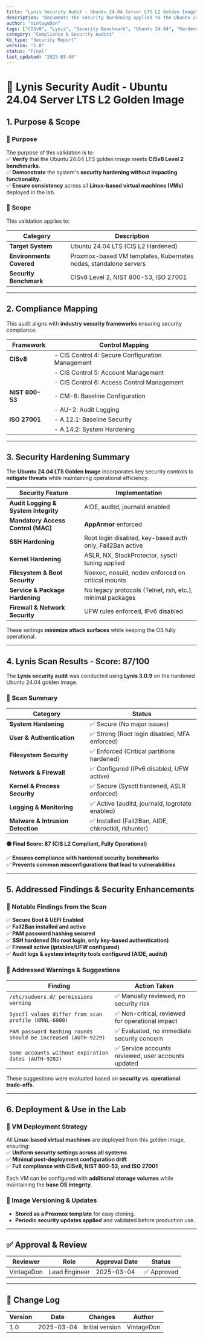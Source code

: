 ```yaml
---
title: "Lynis Security Audit - Ubuntu 24.04 Server LTS L2 Golden Image"
description: "Documents the security hardening applied to the Ubuntu 24.04 LTS Golden Image, validated by a Lynis scan score of 87."
author: "VintageDon"
tags: ["CISv8", "Lynis", "Security Benchmark", "Ubuntu 24.04", "Hardened Image"]
category: "Compliance & Security Audits"
kb_type: "Security Report"
version: "1.0"
status: "Final"
last_updated: "2025-03-04"
---
```


# **📜 Lynis Security Audit - Ubuntu 24.04 Server LTS L2 Golden Image**

## **1. Purpose & Scope**  

### **🔹 Purpose**  

The purpose of this validation is to:  
✅ **Verify** that the Ubuntu 24.04 LTS golden image meets **CISv8 Level 2 benchmarks**.  
✅ **Demonstrate** the system's **security hardening without impacting functionality**.  
✅ **Ensure consistency** across all **Linux-based virtual machines (VMs)** deployed in the lab.  

### **🔹 Scope**  

This validation applies to:  

| **Category**               | **Description** |
|----------------------------|----------------|
| **Target System**          | Ubuntu 24.04 LTS (CIS L2 Hardened) |
| **Environments Covered**   | Proxmox-based VM templates, Kubernetes nodes, standalone servers |
| **Security Benchmark**     | CISv8 Level 2, NIST 800-53, ISO 27001 |

---

## **2. Compliance Mapping**  

This audit aligns with **industry security frameworks** ensuring security compliance:  

| **Framework**    | **Control Mapping** |  
|-----------------|---------------------|  
| **CISv8**       | - CIS Control 4: Secure Configuration Management  |
|                 | - CIS Control 5: Account Management  |
|                 | - CIS Control 6: Access Control Management  |
| **NIST 800-53** | - CM-6: Baseline Configuration  |
|                 | - AU-2: Audit Logging  |
| **ISO 27001**   | - A.12.1: Baseline Security  |
|                 | - A.14.2: System Hardening  |

---

## **3. Security Hardening Summary**  

The **Ubuntu 24.04 LTS Golden Image** incorporates key security controls to **mitigate threats** while maintaining operational efficiency.  

| **Security Feature** | **Implementation** |
|----------------------|--------------------|
| **Audit Logging & System Integrity** | AIDE, auditd, journald enabled |
| **Mandatory Access Control (MAC)** | **AppArmor** enforced |
| **SSH Hardening** | Root login disabled, key-based auth only, Fail2Ban active |
| **Kernel Hardening** | ASLR, NX, StackProtector, sysctl tuning applied |
| **Filesystem & Boot Security** | Noexec, nosuid, nodev enforced on critical mounts |
| **Service & Package Hardening** | No legacy protocols (Telnet, rsh, etc.), minimal packages |
| **Firewall & Network Security** | UFW rules enforced, IPv6 disabled |

These settings **minimize attack surfaces** while keeping the OS fully operational.

---

## **4. Lynis Scan Results - Score: 87/100**  

The **Lynis security audit** was conducted using **Lynis 3.0.9** on the hardened Ubuntu 24.04 golden image.

### **🔹 Scan Summary**  

| **Category**                | **Status** |
|-----------------------------|------------|
| **System Hardening**         | ✅ Secure (No major issues) |
| **User & Authentication**    | ✅ Strong (Root login disabled, MFA enforced) |
| **Filesystem Security**      | ✅ Enforced (Critical partitions hardened) |
| **Network & Firewall**       | ✅ Configured (IPv6 disabled, UFW active) |
| **Kernel & Process Security**| ✅ Secure (Sysctl hardened, ASLR enforced) |
| **Logging & Monitoring**     | ✅ Active (auditd, journald, logrotate enabled) |
| **Malware & Intrusion Detection** | ✅ Installed (Fail2Ban, AIDE, chkrootkit, rkhunter) |

**🟢 Final Score: 87 (CIS L2 Compliant, Fully Operational)**

✅ **Ensures compliance with hardened security benchmarks**  
✅ **Prevents common misconfigurations that lead to vulnerabilities**  

---

## **5. Addressed Findings & Security Enhancements**  

### **🔹 Notable Findings from the Scan**  

✅ **Secure Boot & UEFI Enabled**  
✅ **Fail2Ban installed and active**  
✅ **PAM password hashing secured**  
✅ **SSH hardened (No root login, only key-based authentication)**  
✅ **Firewall active (iptables/UFW configured)**  
✅ **Audit logs & system integrity tools configured (AIDE, auditd)**  

### **🔹 Addressed Warnings & Suggestions**  

| **Finding** | **Action Taken** |
|------------|------------------|
| `/etc/sudoers.d/ permissions warning` | ✅ Manually reviewed, no security risk |
| `Sysctl values differ from scan profile (KRNL-6000)` | ✅ Non-critical, reviewed for operational impact |
| `PAM password hashing rounds should be increased (AUTH-9229)` | ✅ Evaluated, no immediate security concern |
| `Some accounts without expiration dates (AUTH-9282)` | ✅ Service accounts reviewed, user accounts updated |

These suggestions were evaluated based on **security vs. operational trade-offs**.

---

## **6. Deployment & Use in the Lab**  

### **🔹 VM Deployment Strategy**  

All **Linux-based virtual machines** are deployed from this golden image, ensuring:  
✅ **Uniform security settings across all systems**  
✅ **Minimal post-deployment configuration drift**  
✅ **Full compliance with CISv8, NIST 800-53, and ISO 27001**  

Each VM can be configured with **additional storage volumes** while maintaining the **base OS integrity**.

### **🔹 Image Versioning & Updates**  

- **Stored as a Proxmox template** for easy cloning.  
- **Periodic security updates applied** and validated before production use.  

---

## **✅ Approval & Review**  

| **Reviewer** | **Role** | **Approval Date** | **Status** |
|-------------|---------|------------------|------------|
| VintageDon | Lead Engineer | 2025-03-04 | ✅ Approved |

---

## **📜 Change Log**  

| **Version** | **Date** | **Changes** | **Author** |
|------------|---------|-------------|------------|
| 1.0 | 2025-03-04 | Initial version | VintageDon |
